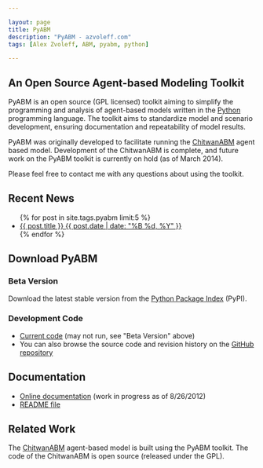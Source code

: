 ```yaml
---

layout: page
title: PyABM
description: "PyABM - azvoleff.com"
tags: [Alex Zvoleff, ABM, pyabm, python]

---
```



## An Open Source Agent-based Modeling Toolkit
PyABM is an open source (GPL licensed) toolkit aiming to simplify the 
programming and analysis of agent-based models written in the
[Python](http://www.python.org) programming language. The toolkit aims to 
standardize model and scenario development, ensuring documentation and
repeatability of model results.

PyABM was originally developed to facilitate running the 
[ChitwanABM](/chitwanabm) agent based model. Development of the ChitwanABM is 
complete, and future work on the PyABM toolkit is currently on hold (as of 
March 2014).

Please feel free to contact me with any questions about using the toolkit.

## Recent News
<ul class="post-list">
{% for post in site.tags.pyabm limit:5 %} 
  <li><article><a href="{{ site.url }}{{ post.url }}">{{ post.title }} <span class="entry-date"><time datetime="{{ post.date | date_to_xmlschema }}">{{ post.date | date: "%B %d, %Y" }}</time></span></a></article></li>
{% endfor %}
</ul>

## Download PyABM

### Beta Version
Download the latest stable version from the [Python Package 
Index](http://pypi.python.org/pypi/pyabm) (PyPI).

### Development Code
* [Current code](https://github.com/azvoleff/pyabm/zipball/master)
  (may not run, see "Beta Version" above)
* You can also browse the source code and revision history on the
  [GitHub repository](https://github.com/azvoleff/pyabm)

## Documentation
* [Online documentation](http://azvoleff.com/PyABM_doc) (work in progress as of 
  8/26/2012)
* [README file](https://raw.github.com/azvoleff/pyabm/master/README.rst)

## Related Work
The [ChitwanABM](/chitwanabm) agent-based model is built using the PyABM 
toolkit. The code of the ChitwanABM is open source (released under the GPL).

